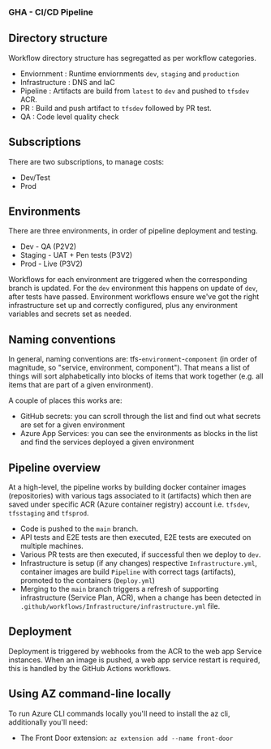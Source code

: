 ### GHA - CI/CD Pipeline

## Directory structure
Workflow directory structure has segregatted as per workflow categories.
- Enviornment : Runtime enviornments `dev`, `staging` and `production`
- Infrastructure : DNS and IaC
- Pipeline : Artifacts are build from `latest` to `dev` and pushed to `tfsdev` ACR.
- PR : Build and push artifact to `tfsdev` followed by PR test.
- QA : Code level quality check

## Subscriptions
There are two subscriptions, to manage costs:

 * Dev/Test
 * Prod

## Environments
There are three environments, in order of pipeline deployment and testing.

 * Dev - QA (P2V2)
 * Staging - UAT + Pen tests (P3V2)
 * Prod - Live (P3V2)

Workflows for each environment are triggered when the corresponding branch is updated.
For the `dev` environment this happens on update of `dev`, after tests have passed.
Environment workflows ensure we've got the right infrastructure set up and correctly configured, plus any environment variables and secrets set as needed.

## Naming conventions
In general, naming conventions are: tfs-`environment`-`component` (in order of magnitude, so "service, environment, component").
That means a list of things will sort alphabetically into blocks of items that work together (e.g. all items that are part of a given environment).

A couple of places this works are:
 * GitHub secrets: you can scroll through the list and find out what secrets are set for a given environment
 * Azure App Services: you can see the environments as blocks in the list and find the services deployed a given environment

## Pipeline overview
At a high-level, the pipeline works by building docker container images (repositories) with various tags associated to it (artifacts)
which then are saved under specific ACR (Azure container registry) account i.e. `tfsdev`, `tfsstaging` and `tfsprod`.

 * Code is pushed to the `main` branch.
 * API tests and E2E tests are then executed, E2E tests are executed on multiple machines.
 * Various PR tests are then executed, if successful then we deploy to `dev`.
 * Infrastructure is setup (if any changes) respective `Infrastructure.yml`, container images are build `Pipeline` with correct tags (artifacts), promoted to the containers (`Deploy.yml`)
 * Merging to the `main` branch triggers a refresh of supporting infrastructure (Service Plan, ACR), when a change has been detected in `.github/workflows/Infrastructure/infrastructure.yml` file.

## Deployment
Deployment is triggered by webhooks from the ACR to the web app Service instances.
When an image is pushed, a web app service restart is required, this is handled by the GitHub Actions workflows.

## Using AZ command-line locally
To run Azure CLI commands locally you'll need to install the az cli, additionally you'll need:
 * The Front Door extension: `az extension add --name front-door`